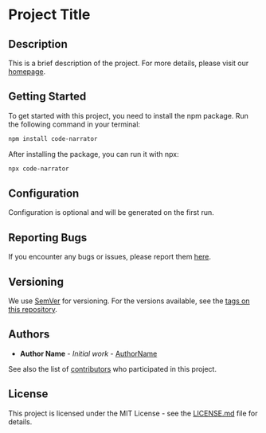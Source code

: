 # Project Title

## Description

This is a brief description of the project. For more details, please visit our [homepage](http://homepage.com).

## Getting Started

To get started with this project, you need to install the npm package. Run the following command in your terminal:

```bash
npm install code-narrator
```

After installing the package, you can run it with npx:

```bash
npx code-narrator
```

## Configuration

Configuration is optional and will be generated on the first run.

## Reporting Bugs

If you encounter any bugs or issues, please report them [here](http://repositorylink.com/issues).

## Versioning

We use [SemVer](http://semver.org/) for versioning. For the versions available, see the [tags on this repository](http://repositorylink.com/tags).

## Authors

* **Author Name** - *Initial work* - [AuthorName](http://github.com/authorname)

See also the list of [contributors](http://repositorylink.com/contributors) who participated in this project.

## License

This project is licensed under the MIT License - see the [LICENSE.md](LICENSE.md) file for details.